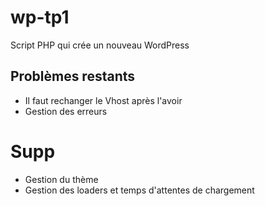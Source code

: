 # wp-tp1
Script PHP qui crée un nouveau WordPress

## Problèmes restants
- Il faut rechanger le Vhost après l'avoir
- Gestion des erreurs

# Supp
- Gestion du thème
- Gestion des loaders et temps d'attentes de chargement

